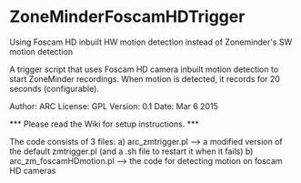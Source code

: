 # ZoneMinderFoscamHDTrigger
Using Foscam HD inbuilt HW motion detection instead of Zoneminder's SW motion detection

 A trigger script that uses Foscam HD camera inbuilt motion detection
to start ZoneMinder recordings. When motion is detected, it records for 20 seconds
(configurable).

Author: ARC
License: GPL
Version: 0.1
Date: Mar 6 2015

*** Please read the Wiki for setup instructions. ***

The code consists of 3 files:
a) arc_zmtrigger.pl --> a modified version of the default zmtrigger.pl (and a .sh file to restart it when it fails)
b) arc_zm_foscamHDmotion.pl --> the code for detecting motion on foscam HD cameras



